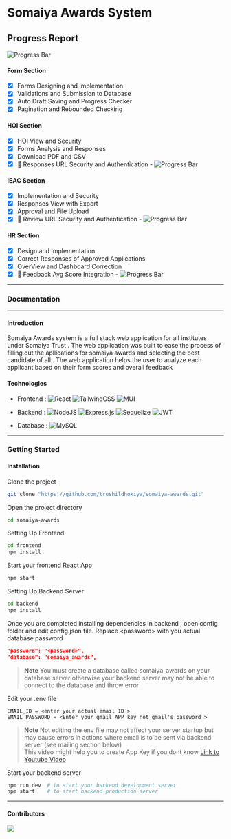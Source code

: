 # Somaiya Awards System 

## Progress Report

![Progress Bar](https://progress-bar.dev/90/)

#### Form Section
- [x] Forms Designing and Implementation
- [x] Validations and Submission to Database
- [x] Auto Draft Saving and Progress Checker
- [x] Pagination and Rebounded Checking

#### HOI Section
- [x] HOI View and Security
- [x] Forms Analysis and Responses
- [x] Download PDF and CSV
- [x] 🚧 Responses URL Security and Authentication - ![Progress Bar](https://progress-bar.dev/95/)

#### IEAC Section
- [x] Implementation and Security
- [x] Responses View with Export
- [x] Approval and File Upload
- [x] 🚧 Review URL Security and Authentication - ![Progress Bar](https://progress-bar.dev/87/)

#### HR Section
- [x] Design and Implementation
- [x] Correct Responses of Approved Applications
- [x] OverView and Dashboard Correction
- [x] 🚧 Feedback Avg Score Integration - ![Progress Bar](https://progress-bar.dev/38/)

___
### Documentation
____

#### Introduction

Somaiya Awards system is a full stack web application for all institutes under Somaiya Trust . The web application was built to ease the process of filling out the apllications for somaiya awards and selecting the best candidate of all . The web application helps the user to analyze each applicant based on their form scores and overall feedback

#### Technologies 

- Frontend : ![React](https://img.shields.io/badge/react-%2320232a.svg?style=plastic&logo=react&logoColor=%2361DAFB) ![TailwindCSS](https://img.shields.io/badge/tailwindcss-%2338B2AC.svg?style=plastic&logo=tailwind-css&logoColor=white) ![MUI](https://img.shields.io/badge/MUI-%230081CB.svg?style=plastic&logo=mui&logoColor=white)

- Backend : ![NodeJS](https://img.shields.io/badge/node.js-6DA55F?style=plastic&logo=node.js&logoColor=white) 	![Express.js](https://img.shields.io/badge/express.js-%23404d59.svg?style=plastic&logo=express&logoColor=%2361DAFB) ![Sequelize](https://img.shields.io/badge/Sequelize-52B0E7?style=plastic&logo=Sequelize&logoColor=white) ![JWT](https://img.shields.io/badge/JWT-black?style=plastic&logo=JSON%20web%20tokens)

- Database : ![MySQL](https://img.shields.io/badge/mysql-%2300f.svg?style=plastic&logo=mysql&logoColor=white)

___

### Getting Started 

#### Installation

Clone the project

```bash
git clone "https://github.com/trushildhokiya/somaiya-awards.git"
```

Open the project directory
```bash
cd somaiya-awards
```

Setting Up Frontend

```bash
cd frontend
npm install 
```

Start your frontend React App
```bash
npm start
```

Setting Up Backend Server

```bash
cd backend
npm install
```

Once you are completed installing dependencies in backend , open config folder and edit config.json file. Replace &lt;password&gt; with you actual database password 
```json
"password": "<password>",
"database": "somaiya_awards",
```

> **Note**
> You must create a database called somaiya_awards on your database server otherwise your backend server may not be able to connect to the database and throw error

Edit your .env file

```env
EMAIL_ID = <enter your actual email ID >
EMAIL_PASSWORD = <Enter your gmail APP key not gmail's password >
```

> **Note**
> Not editing the env file may not affect your server startup but may cause errors in actions where email is to be sent via backend server (see mailing section below)<br>This video might help you to create App Key if you dont know [Link to Youtube Video](https://www.youtube.com/watch?v=hXiPshHn9Pw)


Start your backend server
```bash
npm run dev  # to start your backend development server
npm start    # to start backend production server
```

___

#### Contributors

<a href="https://github.com/trushildhokiya/somaiya-awards/graphs/contributors">
  <img src="https://contrib.rocks/image?repo=trushildhokiya/somaiya-awards" />
</a>



